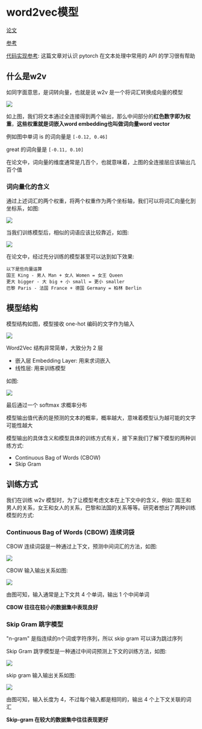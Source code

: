 # word2vec模型

[论文](https://arxiv.org/abs/1301.3781)

[参考](https://medium.com/analytics-vidhya/nlp-text-encoding-word2vec-bdba5b900aa9)

[代码实现参考](https://towardsdatascience.com/word2vec-with-pytorch-implementing-original-paper-2cd7040120b0): 这篇文章对认识 pytorch 在文本处理中常用的 API 的学习很有帮助

## 什么是w2v

如同字面意思，是词转向量，也就是说 w2v 是一个将词汇转换成向量的模型

![](md-img/RNN-LSTM-Transformer_2024-01-05-08-48-20.png)

如上图，我们将文本通过全连接得到两个输出，那么中间部分的**红色数字即为权重**，**这些权重就是词嵌入word embedding也叫做词向量word vector**

例如图中单词 is 的词向量是 `[-0.12, 0.46]`

great 的词向量是 `[-0.11, 0.10]`

在论文中，词向量的维度通常是几百个，也就意味着，上图的全连接层应该输出几百个值

### 词向量化的含义

通过上述词汇的两个权重，将两个权重作为两个坐标轴，我们可以将词汇向量化到坐标系，如图:

![](md-img/RNN-LSTM-Transformer_2024-01-05-08-52-42.png)

当我们训练模型后，相似的词语应该比较靠近，如图:

![](md-img/RNN-LSTM-Transformer_2024-01-05-09-06-30.png)

在论文中，经过充分训练的模型甚至可以达到如下效果:

```
以下是些向量运算
国王 King - 男人 Man + 女人 Women = 女王 Queen
更大 bigger - 大 big + 小 small = 更小 smaller
巴黎 Paris - 法国 France + 德国 Germany = 柏林 Berlin
```

## 模型结构

模型结构如图，模型接收 one-hot 编码的文字作为输入

![](md-img/RNN-LSTM-Transformer_2024-01-05-08-59-00.png)

Word2Vec 结构非常简单，大致分为 2 层

- 嵌入层 Embedding Layer: 用来求词嵌入
- 线性层: 用来训练模型

如图:

![](md-img/word2vec模型_2024-03-15-16-57-15.png)

最后通过一个 softmax 求概率分布

模型输出值代表的是预测的文本的概率，概率越大，意味着模型认为越可能的文字可能性越大

模型输出的具体含义和模型具体的训练方式有关，接下来我们了解下模型的两种训练方式:

- Continuous Bag of Words (CBOW)
- Skip Gram

## 训练方式

我们在训练 w2v 模型时，为了让模型考虑文本在上下文中的含义，例如: 国王和男人的关系，女王和女人的关系，巴黎和法国的关系等等。研究者想出了两种训练模型的方式:

### Continuous Bag of Words (CBOW) 连续词袋

CBOW 连续词袋是一种通过上下文，预测中间词汇的方法，如图:

![](md-img/RNN-LSTM-Transformer_2024-01-05-09-15-45.png)

CBOW 输入输出关系如图:

![](md-img/word2vec模型_2024-03-15-17-16-23.png)

由图可知，输入通常是上下文共 4 个单词，输出 1 个中间单词

**CBOW 往往在较小的数据集中表现良好**

### Skip Gram 跳字模型

"n-gram" 是指连续的n个词或字符序列，所以 skip gram 可以译为跳过序列

Skip Gram 跳字模型是一种通过中间词预测上下文的训练方法，如图:

![](md-img/RNN-LSTM-Transformer_2024-01-05-09-21-14.png)

skip gram 输入输出关系如图:

![](md-img/word2vec模型_2024-03-15-17-18-14.png)

由图可知，输入长度为 4，不过每个输入都是相同的，输出 4 个上下文关联的词汇

**Skip-gram 在较大的数据集中往往表现更好**
